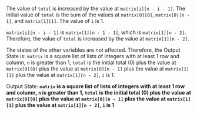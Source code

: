 The value of `total` is increased by the value at `matrix[i][n - i - 1]`. The initial value of `total` is the sum of the values at `matrix[0][0]`, `matrix[0][n - 1]`, and `matrix[1][1]`. The value of `i` is 1. 

`matrix[i][n - i - 1]` is `matrix[1][n - 1 - 1]`, which is `matrix[1][n - 2]`. Therefore, the value of `total` is increased by the value at `matrix[1][n - 2]`.

The states of the other variables are not affected. Therefore, the Output State is: `matrix` is a square list of lists of integers with at least 1 row and column, `n` is greater than 1, `total` is the initial total (0) plus the value at `matrix[0][0]` plus the value at `matrix[0][n - 1]` plus the value at `matrix[1][1]` plus the value at `matrix[1][n - 2]`, `i` is 1.

Output State: **`matrix` is a square list of lists of integers with at least 1 row and column, `n` is greater than 1, `total` is the initial total (0) plus the value at `matrix[0][0]` plus the value at `matrix[0][n - 1]` plus the value at `matrix[1][1]` plus the value at `matrix[1][n - 2]`, `i` is 1**